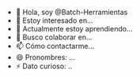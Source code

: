 - 👋 Hola, soy @Batch-Herramientas
- 👀 Estoy interesado en...
- 🌱 Actualmente estoy aprendiendo...
- 💞️ Busco colaborar en...
- 📫 Cómo contactarme...
- 😄 Pronombres: ...
- ⚡ Dato curioso: ..

<!---
Batch-Herramientas/Batch-Herramientas es un repositorio ✨ especial ✨ porque su `README.md` (este archivo) aparece en tu perfil de GitHub.
Puede hacer clic en el enlace Vista previa para ver los cambios.
--->
